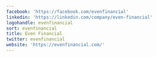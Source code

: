 ```yaml
---
facebook: 'https://facebook.com/evenfinancial'
linkedin: 'https://linkedin.com/company/even-financial'
logohandle: evenfinancial
sort: evenfinancial
title: Even Financial
twitter: evenfinancial
website: 'https://evenfinancial.com/'
---
```


